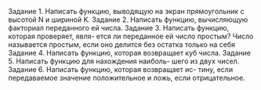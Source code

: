 Задание 1. Написать функцию, выводящую на экран
прямоугольник с высотой N и шириной K.
Задание 2. Написать функцию, вычисляющую факториал
переданного ей числа.
Задание 3. Написать функцию, которая проверяет, явля-
ется ли переданное ей число простым? Число называется
простым, если оно делится без остатка только на себя
Задание 4. Написать функцию, которая возвращает куб
числа.
Задание 5. Написать функцию для нахождения наиболь-
шего из двух чисел.
Задание 6. Написать функцию, которая возвращает ис-
тину, если передаваемое значение положительное и ложь,
если отрицательное.
